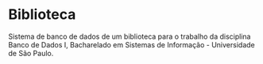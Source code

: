 # Biblioteca
Sistema de banco de dados de um biblioteca para o trabalho da disciplina Banco de Dados I, Bacharelado em Sistemas de Informação - Universidade de São Paulo.
